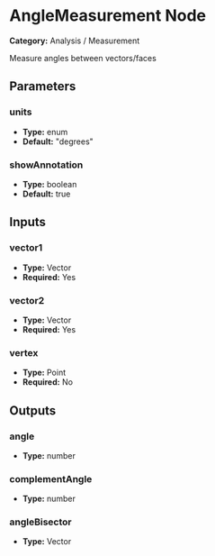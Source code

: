 
# AngleMeasurement Node

**Category:** Analysis / Measurement

Measure angles between vectors/faces

## Parameters


### units
- **Type:** enum
- **Default:** "degrees"





### showAnnotation
- **Type:** boolean
- **Default:** true





## Inputs


### vector1
- **Type:** Vector
- **Required:** Yes



### vector2
- **Type:** Vector
- **Required:** Yes



### vertex
- **Type:** Point
- **Required:** No



## Outputs


### angle
- **Type:** number



### complementAngle
- **Type:** number



### angleBisector
- **Type:** Vector




